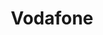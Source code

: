 ---
title: "Vodafone"
url: /sant-cugat-del-valles/vodafone-carrer-de-santiago-rusinol/
shop: teléfono móvil
---